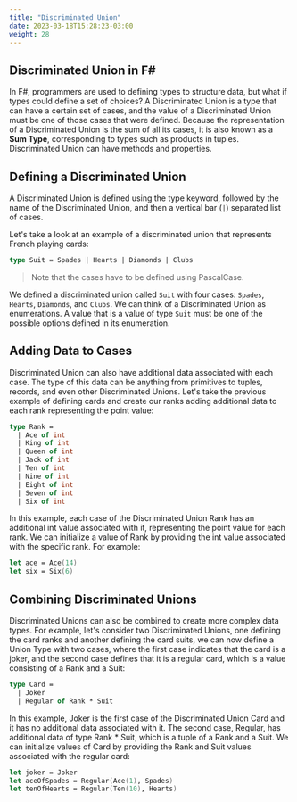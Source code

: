 ```yaml
---
title: "Discriminated Union"
date: 2023-03-18T15:28:23-03:00
weight: 28
---
```


## Discriminated Union in F#

In F#, programmers are used to defining types to structure data, but what if types could define a set of choices? A Discriminated Union is a type that can have a certain set of cases, and the value of a Discriminated Union must be one of those cases that were defined. Because the representation of a Discriminated Union is the sum of all its cases, it is also known as a **Sum Type**, corresponding to types such as products in tuples. Discriminated Union can have methods and properties.

## Defining a Discriminated Union

A Discriminated Union is defined using the type keyword, followed by the name of the Discriminated Union, and then a vertical bar (`|`) separated list of cases. 

Let's take a look at an example of a discriminated union that represents French playing cards:

```FSharp
type Suit = Spades | Hearts | Diamonds | Clubs
```
> Note that the cases have to be defined using PascalCase.

We defined a discriminated union called `Suit` with four cases: `Spades`, `Hearts`, `Diamonds`, and `Clubs`. We can think of a Discriminated Union as enumerations. A value that is a value of type `Suit` must be one of the possible options defined in its enumeration.

## Adding Data to Cases

Discriminated Union can also have additional data associated with each case. The type of this data can be anything from primitives to tuples, records, and even other Discriminated Unions. Let's take the previous example of defining cards and create our ranks adding additional data to each rank representing the point value:

```FSharp
type Rank =
  | Ace of int
  | King of int
  | Queen of int
  | Jack of int
  | Ten of int
  | Nine of int
  | Eight of int
  | Seven of int
  | Six of int
```

In this example, each case of the Discriminated Union Rank has an additional int value associated with it, representing the point value for each rank. We can initialize a value of Rank by providing the int value associated with the specific rank. For example:

```FSharp
let ace = Ace(14)
let six = Six(6)
```

## Combining Discriminated Unions

Discriminated Unions can also be combined to create more complex data types. For example, let's consider two Discriminated Unions, one defining the card ranks and another defining the card suits, we can now define a Union Type with two cases, where the first case indicates that the card is a joker, and the second case defines that it is a regular card, which is a value consisting of a Rank and a Suit:

```FSharp
type Card =
  | Joker
  | Regular of Rank * Suit
```

In this example, Joker is the first case of the Discriminated Union Card and it has no additional data associated with it. The second case, Regular, has additional data of type Rank * Suit, which is a tuple of a Rank and a Suit. We can initialize values of Card by providing the Rank and Suit values associated with the regular card:

```FSharp
let joker = Joker
let aceOfSpades = Regular(Ace(1), Spades)
let tenOfHearts = Regular(Ten(10), Hearts)
```
